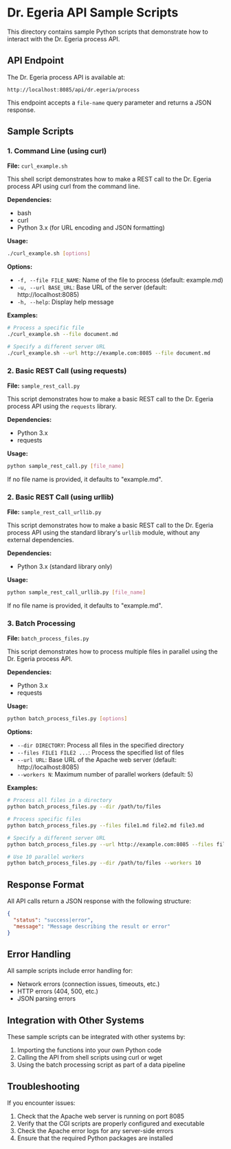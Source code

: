 # Dr. Egeria API Sample Scripts

This directory contains sample Python scripts that demonstrate how to interact with the Dr. Egeria process API.

## API Endpoint

The Dr. Egeria process API is available at:

```
http://localhost:8085/api/dr.egeria/process
```

This endpoint accepts a `file-name` query parameter and returns a JSON response.

## Sample Scripts

### 1. Command Line (using curl)

**File:** `curl_example.sh`

This shell script demonstrates how to make a REST call to the Dr. Egeria process API using curl from the command line.

**Dependencies:**
- bash
- curl
- Python 3.x (for URL encoding and JSON formatting)

**Usage:**
```bash
./curl_example.sh [options]
```

**Options:**
- `-f, --file FILE_NAME`: Name of the file to process (default: example.md)
- `-u, --url BASE_URL`: Base URL of the server (default: http://localhost:8085)
- `-h, --help`: Display help message

**Examples:**
```bash
# Process a specific file
./curl_example.sh --file document.md

# Specify a different server URL
./curl_example.sh --url http://example.com:8085 --file document.md
```

### 2. Basic REST Call (using requests)

**File:** `sample_rest_call.py`

This script demonstrates how to make a basic REST call to the Dr. Egeria process API using the `requests` library.

**Dependencies:**
- Python 3.x
- requests

**Usage:**
```bash
python sample_rest_call.py [file_name]
```

If no file name is provided, it defaults to "example.md".

### 2. Basic REST Call (using urllib)

**File:** `sample_rest_call_urllib.py`

This script demonstrates how to make a basic REST call to the Dr. Egeria process API using the standard library's `urllib` module, without any external dependencies.

**Dependencies:**
- Python 3.x (standard library only)

**Usage:**
```bash
python sample_rest_call_urllib.py [file_name]
```

If no file name is provided, it defaults to "example.md".

### 3. Batch Processing

**File:** `batch_process_files.py`

This script demonstrates how to process multiple files in parallel using the Dr. Egeria process API.

**Dependencies:**
- Python 3.x
- requests

**Usage:**
```bash
python batch_process_files.py [options]
```

**Options:**
- `--dir DIRECTORY`: Process all files in the specified directory
- `--files FILE1 FILE2 ...`: Process the specified list of files
- `--url URL`: Base URL of the Apache web server (default: http://localhost:8085)
- `--workers N`: Maximum number of parallel workers (default: 5)

**Examples:**
```bash
# Process all files in a directory
python batch_process_files.py --dir /path/to/files

# Process specific files
python batch_process_files.py --files file1.md file2.md file3.md

# Specify a different server URL
python batch_process_files.py --url http://example.com:8085 --files file1.md

# Use 10 parallel workers
python batch_process_files.py --dir /path/to/files --workers 10
```

## Response Format

All API calls return a JSON response with the following structure:

```json
{
  "status": "success|error",
  "message": "Message describing the result or error"
}
```

## Error Handling

All sample scripts include error handling for:
- Network errors (connection issues, timeouts, etc.)
- HTTP errors (404, 500, etc.)
- JSON parsing errors

## Integration with Other Systems

These sample scripts can be integrated with other systems by:

1. Importing the functions into your own Python code
2. Calling the API from shell scripts using curl or wget
3. Using the batch processing script as part of a data pipeline

## Troubleshooting

If you encounter issues:

1. Check that the Apache web server is running on port 8085
2. Verify that the CGI scripts are properly configured and executable
3. Check the Apache error logs for any server-side errors
4. Ensure that the required Python packages are installed
